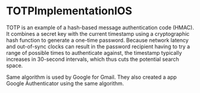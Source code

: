 # TOTPImplementationIOS

TOTP is an example of a hash-based message authentication code (HMAC). It combines a secret key with the current timestamp 
using a cryptographic hash function to generate a one-time password. Because network latency and out-of-sync clocks can result
in the password recipient having to try a range of possible times to authenticate against, the timestamp typically increases 
in 30-second intervals, which thus cuts the potential search space.


Same algorithm is used by Google for Gmail.
They also created a app Google Authenticator using the same algorithm.


